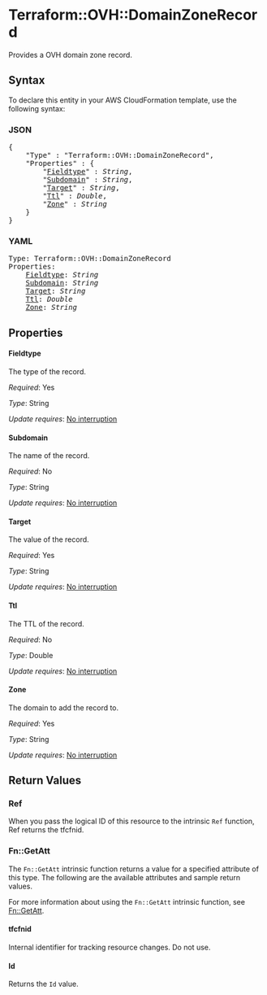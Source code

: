 # Terraform::OVH::DomainZoneRecord

Provides a OVH domain zone record.

## Syntax

To declare this entity in your AWS CloudFormation template, use the following syntax:

### JSON

<pre>
{
    "Type" : "Terraform::OVH::DomainZoneRecord",
    "Properties" : {
        "<a href="#fieldtype" title="Fieldtype">Fieldtype</a>" : <i>String</i>,
        "<a href="#subdomain" title="Subdomain">Subdomain</a>" : <i>String</i>,
        "<a href="#target" title="Target">Target</a>" : <i>String</i>,
        "<a href="#ttl" title="Ttl">Ttl</a>" : <i>Double</i>,
        "<a href="#zone" title="Zone">Zone</a>" : <i>String</i>
    }
}
</pre>

### YAML

<pre>
Type: Terraform::OVH::DomainZoneRecord
Properties:
    <a href="#fieldtype" title="Fieldtype">Fieldtype</a>: <i>String</i>
    <a href="#subdomain" title="Subdomain">Subdomain</a>: <i>String</i>
    <a href="#target" title="Target">Target</a>: <i>String</i>
    <a href="#ttl" title="Ttl">Ttl</a>: <i>Double</i>
    <a href="#zone" title="Zone">Zone</a>: <i>String</i>
</pre>

## Properties

#### Fieldtype

The type of the record.

_Required_: Yes

_Type_: String

_Update requires_: [No interruption](https://docs.aws.amazon.com/AWSCloudFormation/latest/UserGuide/using-cfn-updating-stacks-update-behaviors.html#update-no-interrupt)

#### Subdomain

The name of the record.

_Required_: No

_Type_: String

_Update requires_: [No interruption](https://docs.aws.amazon.com/AWSCloudFormation/latest/UserGuide/using-cfn-updating-stacks-update-behaviors.html#update-no-interrupt)

#### Target

The value of the record.

_Required_: Yes

_Type_: String

_Update requires_: [No interruption](https://docs.aws.amazon.com/AWSCloudFormation/latest/UserGuide/using-cfn-updating-stacks-update-behaviors.html#update-no-interrupt)

#### Ttl

The TTL of the record.

_Required_: No

_Type_: Double

_Update requires_: [No interruption](https://docs.aws.amazon.com/AWSCloudFormation/latest/UserGuide/using-cfn-updating-stacks-update-behaviors.html#update-no-interrupt)

#### Zone

The domain to add the record to.

_Required_: Yes

_Type_: String

_Update requires_: [No interruption](https://docs.aws.amazon.com/AWSCloudFormation/latest/UserGuide/using-cfn-updating-stacks-update-behaviors.html#update-no-interrupt)

## Return Values

### Ref

When you pass the logical ID of this resource to the intrinsic `Ref` function, Ref returns the tfcfnid.

### Fn::GetAtt

The `Fn::GetAtt` intrinsic function returns a value for a specified attribute of this type. The following are the available attributes and sample return values.

For more information about using the `Fn::GetAtt` intrinsic function, see [Fn::GetAtt](https://docs.aws.amazon.com/AWSCloudFormation/latest/UserGuide/intrinsic-function-reference-getatt.html).

#### tfcfnid

Internal identifier for tracking resource changes. Do not use.

#### Id

Returns the <code>Id</code> value.

